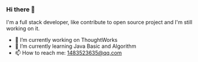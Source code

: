 ### Hi there 👋

I'm a full stack developer, like contribute to open source project and I'm still working on it.

- 🔭 I’m currently working on ThoughtWorks
- 🌱 I’m currently learning Java Basic and Algorithm
- 📫 How to reach me: 1483523635@qq.com


